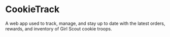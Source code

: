 # CookieTrack
A web app used to track, manage, and stay up to date with the latest orders, rewards, and inventory of Girl Scout cookie troops.
